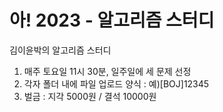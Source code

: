 # 아! 2023 - 알고리즘 스터디
김이윤박의 알고리즘 스터디

1.  매주 토요일 11시 30분, 일주일에 세 문제 선정
2.  각자 폴더 내에 파일 업로드
    양식 : 예)[BOJ]12345
3.  벌금 :  지각 5000원 / 결석 10000원
         
            

